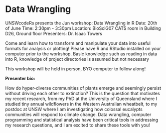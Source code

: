 # Data Wrangling

UNSWcodeRs presents the Jun workshop: Data Wrangling in R
Date: 20th of June
Time: 2:30pm - 3:30pm
Location: BioSciG07 CATS room in Building D26, Ground floor
Presenters: Dr. Isaac Towers

Come and learn how to transform and manipulate your data into useful formats for analysis or plotting! Please have R and RStudio installed on your computer prior to the workshop. Basic knowledge such as reading in data into R, knowledge of project directories is assumed but not necessary

This workshop will be held in person, BYO computer to follow along!

**Presenter bio:** 

How do hyper-diverse communities of plants emerge and seemingly persist without driving each other to extinction? This is the question that motivates my recent research, from my PhD at the University of Queensland where I studied tiny annual wildflowers in the Western Australian wheatbelt, to my postdoc at UNSW where I am investigating how colossal eucalypts communities will respond to climate change. Data wrangling, computer programming and statistical analysis have been critical tools in addressing my research questions, and I am excited to share these tools with you!
